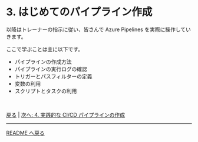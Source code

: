 # 3. はじめてのパイプライン作成

以降はトレーナーの指示に従い、皆さんで Azure Pipelines を実際に操作していきます。

ここで学ぶことは主に以下です。

- パイプラインの作成方法
- パイプラインの実行ログの確認
- トリガーとパスフィルターの定義
- 変数の利用
- スクリプトとタスクの利用


<br>


[戻る](./2_azure-pipelines-fundamental.md) | [次へ: 4. 実践的な CI/CD パイプラインの作成](./4_create-cicd-pipeline.md)

---

[README へ戻る](../README.md)